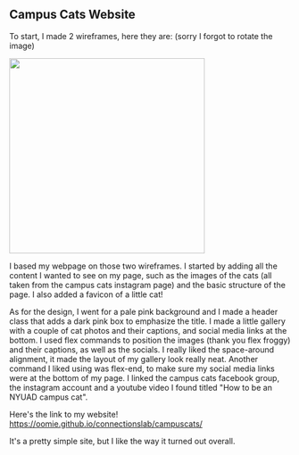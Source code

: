  ##  Campus Cats Website
  
  To start, I made 2 wireframes, here they are: (sorry I forgot to rotate the image)
  
  <img src="images/wireframe.jpg" width="350">
  
  I based my webpage on those two wireframes. I started by adding all the content I wanted to see on my page, such as the images of the cats (all taken from the campus cats instagram page) and the basic structure of the page. I also added a favicon of a little cat!
  
  As for the design, I went for a pale pink background and I made a header class that adds a dark pink box to emphasize the title. I made a little gallery with a couple of cat photos and their captions, and social media links at the bottom. I used flex commands to position the images (thank you flex froggy) and their captions, as well as the socials. I really liked the space-around alignment, it made the layout of my gallery look really neat. Another command I liked using was flex-end, to make sure my social media links were at the bottom of my page. I linked the campus cats facebook group, the instagram account and a youtube video I found titled "How to be an NYUAD campus cat".

Here's the link to my website! https://oomie.github.io/connectionslab/campuscats/

It's a pretty simple site, but I like the way it turned out overall. 

